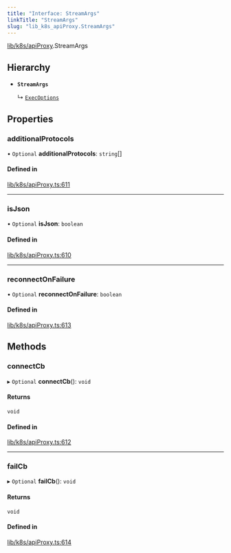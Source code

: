 ```yaml
---
title: "Interface: StreamArgs"
linkTitle: "StreamArgs"
slug: "lib_k8s_apiProxy.StreamArgs"
---
```


[lib/k8s/apiProxy](../modules/lib_k8s_apiProxy.md).StreamArgs

## Hierarchy

- **`StreamArgs`**

  ↳ [`ExecOptions`](lib_k8s_pod.ExecOptions.md)

## Properties

### additionalProtocols

• `Optional` **additionalProtocols**: `string`[]

#### Defined in

[lib/k8s/apiProxy.ts:611](https://github.com/kinvolk/headlamp/blob/f70c8787/frontend/src/lib/k8s/apiProxy.ts#L611)

___

### isJson

• `Optional` **isJson**: `boolean`

#### Defined in

[lib/k8s/apiProxy.ts:610](https://github.com/kinvolk/headlamp/blob/f70c8787/frontend/src/lib/k8s/apiProxy.ts#L610)

___

### reconnectOnFailure

• `Optional` **reconnectOnFailure**: `boolean`

#### Defined in

[lib/k8s/apiProxy.ts:613](https://github.com/kinvolk/headlamp/blob/f70c8787/frontend/src/lib/k8s/apiProxy.ts#L613)

## Methods

### connectCb

▸ `Optional` **connectCb**(): `void`

#### Returns

`void`

#### Defined in

[lib/k8s/apiProxy.ts:612](https://github.com/kinvolk/headlamp/blob/f70c8787/frontend/src/lib/k8s/apiProxy.ts#L612)

___

### failCb

▸ `Optional` **failCb**(): `void`

#### Returns

`void`

#### Defined in

[lib/k8s/apiProxy.ts:614](https://github.com/kinvolk/headlamp/blob/f70c8787/frontend/src/lib/k8s/apiProxy.ts#L614)
